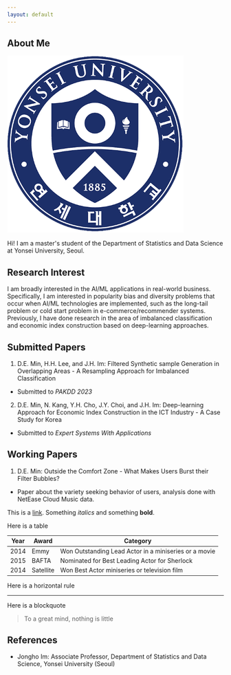```yaml
---
layout: default
---
```


## About Me

<img class="profile-picture" src="github_memoticon.png">

Hi! I am a master's student of the Department of Statistics and Data Science at Yonsei University, Seoul.

## Research Interest

I am broadly interested in the AI/ML applications in real-world business. Specifically, I am interested in popularity bias and diversity problems that occur when AI/ML technologies are implemented, such as the long-tail problem or cold start problem in e-commerce/recommender systems. Previously, I have done research in the area of imbalanced classification and economic index construction based on deep-learning approaches.

## Submitted Papers

1. D.E. Min, H.H. Lee, and J.H. Im: Filtered Synthetic sample Generation in Overlapping Areas - A Resampling Approach for Imbalanced Classification
 - Submitted to *PAKDD 2023*
2. D.E. Min, N. Kang, Y.H. Cho, J.Y. Choi, and J.H. Im: Deep-learning Approach for Economic Index Construction in the ICT Industry - A Case Study for Korea
 - Submitted to *Expert Systems With Applications*

## Working Papers

1. D.E. Min: Outside the Comfort Zone - What Makes Users Burst their Filter Bubbles?
 - Paper about the variety seeking behavior of users, analysis done with NetEase Cloud Music data.

This is a [link](http://google.com). Something *italics* and something **bold**.

Here is a table

Year | Award | Category
-----|-------|--------
2014 | Emmy  | Won Outstanding Lead Actor in a miniseries or a movie
2015 | BAFTA | Nominated for Best Leading Actor for Sherlock
2014 | Satellite | Won Best Actor miniseries or television film

Here is a horizontal rule

---

Here is a blockquote

> To a great mind, nothing is little

## References

* Jongho Im: Associate Professor, Department of Statistics and Data Science, Yonsei University (Seoul)
